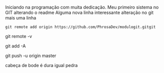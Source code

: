 Iniciando na programação com muita dedicação.
    Meu primeiro sistema no GIT
    alterando o readme
    Alguma nova linha interessante 
    alteração no git
    mais uma linha 
    

    git remote add origin https://github.com/PhrosaDev/modulogit.gitgit 



git remote -v

git add -A

git push -u origin master

cabeça de bode é dura igual pedra 
